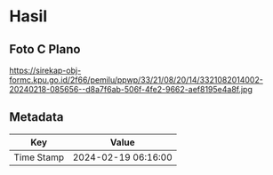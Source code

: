 # Hasil

## Foto C Plano

https://sirekap-obj-formc.kpu.go.id/2f66/pemilu/ppwp/33/21/08/20/14/3321082014002-20240218-085656--d8a7f6ab-506f-4fe2-9662-aef8195e4a8f.jpg


## Metadata

| Key        | Value               |
| ---------- | ------------------- |
| Time Stamp | 2024-02-19 06:16:00 |



